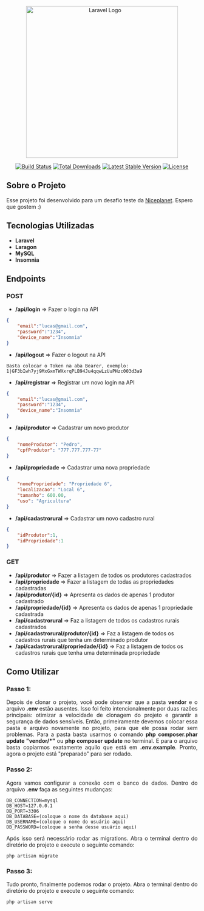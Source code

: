 <p align="center"><a href="https://laravel.com" target="_blank"><img src="https://raw.githubusercontent.com/laravel/art/master/logo-lockup/5%20SVG/2%20CMYK/1%20Full%20Color/laravel-logolockup-cmyk-red.svg" width="400" alt="Laravel Logo"></a></p>

<p align="center">
<a href="https://github.com/laravel/framework/actions"><img src="https://github.com/laravel/framework/workflows/tests/badge.svg" alt="Build Status"></a>
<a href="https://packagist.org/packages/laravel/framework"><img src="https://img.shields.io/packagist/dt/laravel/framework" alt="Total Downloads"></a>
<a href="https://packagist.org/packages/laravel/framework"><img src="https://img.shields.io/packagist/v/laravel/framework" alt="Latest Stable Version"></a>
<a href="https://packagist.org/packages/laravel/framework"><img src="https://img.shields.io/packagist/l/laravel/framework" alt="License"></a>
</p>

## Sobre o Projeto

Esse projeto foi desenvolvido para um desafio teste da <a href="https://www.niceplanet.agr.br/"  target="_blank">Niceplanet</a>. Espero que gostem :)

## Tecnologias Utilizadas

- **Laravel**
- **Laragon**
- **MySQL**
- **Insomnia**

## Endpoints
### POST
- **/api/login** => Fazer o login na API
```JSON
{
	"email":"lucas@gmail.com",
	"password":"1234",
	"device_name":"Insomnia" 
}
```


- **/api/logout** => Fazer o logout na API
```
Basta colocar o Token na aba Bearer, exemplo:
1|GF3bIwh7yj9MxGxmTWXxrqPLB94Ju4qqwLzUuPHzc003d3a9
```

- **/api/registrar** => Registrar um novo login na API
```JSON
{
	"email":"lucas@gmail.com",
	"password":"1234",
	"device_name":"Insomnia" 
}
```

- **/api/produtor** => Cadastrar um novo produtor
```JSON
{
	"nomeProdutor": "Pedro",
	"cpfProdutor": "777.777.777-77"
}
```

- **/api/propriedade** => Cadastrar uma nova propriedade
```JSON
{
	"nomePropriedade": "Propriedade 6",
	"localizacao": "Local 6",
	"tamanho": 600.00,
	"uso": "Agricultura"
}
```

- **/api/cadastrorural** => Cadastrar um novo cadastro rural
```JSON
{
	"idProdutor":1,
	"idPropriedade":1
}
```

### GET
- **/api/produtor** => Fazer a listagem de todos os produtores cadastrados
- **/api/propriedade** => Fazer a listagem de todas as propriedades cadastradas
- **/api/produtor/{id}** => Apresenta os dados de apenas 1 produtor cadastrado
- **/api/propriedade/{id}** => Apresenta os dados de apenas 1 propriedade cadastrada
- **/api/cadastrorural** => Faz a listagem de todos os cadastros rurais cadastrados
- **/api/cadastrorural/produtor/{id}** => Faz a listagem de todos os cadastros rurais que tenha um determinado produtor
- **/api/cadastrorural/propriedade/{id}** => Faz a listagem de todos os cadastros rurais que tenha uma determinada propriedade

## Como Utilizar
### Passo 1:
<div style="text-align: justify;">
Depois de clonar o projeto, você pode observar que a pasta <b>vendor</b> e o arquivo <b>.env</b> estão ausentes. Isso foi feito intencionalmente por duas razões principais: otimizar a velocidade de clonagem do projeto e garantir a segurança de dados sensíveis. Então, primeiramente devemos colocar essa pasta e arquivo novamente no projeto, para que ele possa rodar sem problemas. Para a pasta basta usarmos o comando <b>php composer.phar update "vendor/*"</b> ou <b>php composer update</b> no terminal. E para o arquivo basta copiarmos exatamente aquilo que está em <b>.env.example</b>. Pronto, agora o projeto está "preparado" para ser rodado.
</div>

### Passo 2:
<div style="text-align: justify;">
Agora vamos configurar a conexão com o banco de dados. Dentro do arquivo <b>.env</b> faça as seguintes mudanças:

```
DB_CONNECTION=mysql
DB_HOST=127.0.0.1
DB_PORT=3306
DB_DATABASE=(coloque o nome da database aqui)
DB_USERNAME=(coloque o nome do usuário aqui)
DB_PASSWORD=(coloque a senha desse usuário aqui)
```

Após isso será necessário rodar as migrations. Abra o terminal dentro do diretório do projeto e execute o seguinte comando:

```
php artisan migrate
```
</div>

### Passo 3:
<div style="text-align: justify;">
Tudo pronto, finalmente podemos rodar o projeto. Abra o terminal dentro do diretório do projeto e execute o seguinte comando:
    
```
php artisan serve
```
</div>

